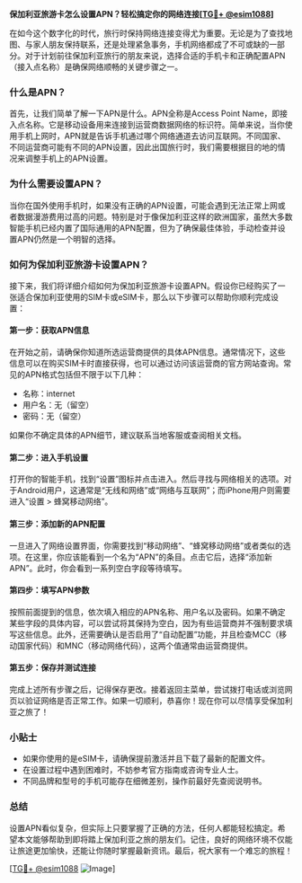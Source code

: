 **保加利亚旅游卡怎么设置APN？轻松搞定你的网络连接[[TG💪+ @esim1088](https://t.me/s/esim1088)]**

在如今这个数字化的时代，旅行时保持网络连接变得尤为重要。无论是为了查找地图、与家人朋友保持联系，还是处理紧急事务，手机网络都成了不可或缺的一部分。对于计划前往保加利亚旅行的朋友来说，选择合适的手机卡和正确配置APN（接入点名称）是确保网络顺畅的关键步骤之一。

### 什么是APN？

首先，让我们简单了解一下APN是什么。APN全称是Access Point Name，即接入点名称。它是移动设备用来连接到运营商数据网络的标识符。简单来说，当你使用手机上网时，APN就是告诉手机通过哪个网络通道去访问互联网。不同国家、不同运营商可能有不同的APN设置，因此出国旅行时，我们需要根据目的地的情况来调整手机上的APN设置。

### 为什么需要设置APN？

当你在国外使用手机时，如果没有正确的APN设置，可能会遇到无法正常上网或者数据漫游费用过高的问题。特别是对于像保加利亚这样的欧洲国家，虽然大多数智能手机已经内置了国际通用的APN配置，但为了确保最佳体验，手动检查并设置APN仍然是一个明智的选择。

### 如何为保加利亚旅游卡设置APN？

接下来，我们将详细介绍如何为保加利亚旅游卡设置APN。假设你已经购买了一张适合保加利亚使用的SIM卡或eSIM卡，那么以下步骤可以帮助你顺利完成设置：

#### 第一步：获取APN信息

在开始之前，请确保你知道所选运营商提供的具体APN信息。通常情况下，这些信息可以在购买SIM卡时直接获得，也可以通过访问该运营商的官方网站查询。常见的APN格式包括但不限于以下几种：
- 名称：internet
- 用户名：无（留空）
- 密码：无（留空）

如果你不确定具体的APN细节，建议联系当地客服或查阅相关文档。

#### 第二步：进入手机设置

打开你的智能手机，找到“设置”图标并点击进入。然后寻找与网络相关的选项。对于Android用户，这通常是“无线和网络”或“网络与互联网”；而iPhone用户则需要进入“设置 > 蜂窝移动网络”。

#### 第三步：添加新的APN配置

一旦进入了网络设置界面，你需要找到“移动网络”、“蜂窝移动网络”或者类似的选项。在这里，你应该能看到一个名为“APN”的条目。点击它后，选择“添加新APN”。此时，你会看到一系列空白字段等待填写。

#### 第四步：填写APN参数

按照前面提到的信息，依次填入相应的APN名称、用户名以及密码。如果不确定某些字段的具体内容，可以尝试将其保持为空白，因为有些运营商并不强制要求填写这些信息。此外，还需要确认是否启用了“自动配置”功能，并且检查MCC（移动国家代码）和MNC（移动网络代码），这两个值通常由运营商提供。

#### 第五步：保存并测试连接

完成上述所有步骤之后，记得保存更改。接着返回主菜单，尝试拨打电话或浏览网页以验证网络是否正常工作。如果一切顺利，恭喜你！现在你可以尽情享受保加利亚之旅了！

### 小贴士

- 如果你使用的是eSIM卡，请确保提前激活并且下载了最新的配置文件。
- 在设置过程中遇到困难时，不妨参考官方指南或咨询专业人士。
- 不同品牌和型号的手机可能存在细微差别，操作前最好先查阅说明书。

### 总结

设置APN看似复杂，但实际上只要掌握了正确的方法，任何人都能轻松搞定。希望本文能够帮助到即将踏上保加利亚之旅的朋友们。记住，良好的网络环境不仅能让旅途更加愉快，还能让你随时掌握最新资讯。最后，祝大家有一个难忘的旅程！

[[TG💪+ @esim1088](https://t.me/s/esim1088) ![Image](https://i.postimg.cc/4NQfJmqS/Snipaste-2025-05-13-00-14-12.png)]